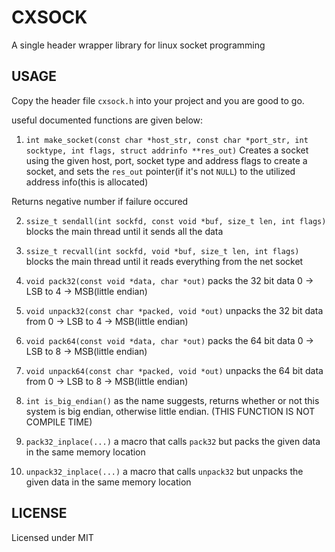 # CXSOCK
A single header wrapper library for linux socket programming

## USAGE
Copy the header file `cxsock.h` into your project and you are good to go.

useful documented functions are given below:
1. `int make_socket(const char *host_str, const char *port_str, int socktype, int flags, struct addrinfo **res_out)`
Creates a socket using the given host, port, socket type and address flags to create a socket,
and sets the `res_out` pointer(if it's not `NULL`) to the utilized address info(this is allocated)

Returns negative number if failure occured

2. `ssize_t sendall(int sockfd, const void *buf, size_t len, int flags)`
blocks the main thread until it sends all the data

3. `ssize_t recvall(int sockfd, void *buf, size_t len, int flags)`
blocks the main thread until it reads everything from the net socket

4. `void pack32(const void *data, char *out)`
packs the 32 bit data 0 -> LSB to 4 -> MSB(little endian)

5. `void unpack32(const char *packed, void *out)`
unpacks the 32 bit data from 0 -> LSB to 4 -> MSB(little endian)

6. `void pack64(const void *data, char *out)`
packs the 64 bit data 0 -> LSB to 8 -> MSB(little endian)

7. `void unpack64(const char *packed, void *out)`
unpacks the 64 bit data from 0 -> LSB to 8 -> MSB(little endian)

8. `int is_big_endian()`
as the name suggests, returns whether or not this system is big endian, otherwise little endian.
(THIS FUNCTION IS NOT COMPILE TIME)

9. `pack32_inplace(...)`
a macro that calls `pack32` but packs the given data in the same memory location

10. `unpack32_inplace(...)`
a macro that calls `unpack32` but unpacks the given data in the same memory location

## LICENSE
Licensed under MIT
